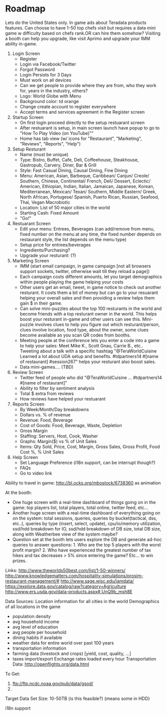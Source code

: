 # Roadmap #

Lets do the United States only.
In game ads about Teradata products features.
Can choose to have 1-50 top chefs visit but requires a data mini game w difficulty based on chefs rank.OR can hire them somehow?
Visiting  a booth can help you upgrade, like visit Aprimo and upgrade your IMM ability in-game.

1. Login Screen
	* Register
	* Login via Facebook/Twitter
	* Forgot Password
	* Login Persists for 3 Days
	* Must work on all devices
	* Can we get people to provide where they are from, who they work for, years in the industry, others?
	* Logo: World Globe with Menu
	* Background color: td orange
	* Change create account to register everywhere
	* Accept terms and services agreement in the Register screen
2. Startup Screen
	* On first login proceed directly to the setup restuarant screen
	* After restuarant is setup, in main screen launch have popup to go to "How To Play Video (on YouTube)""
	* Home has tab view (w/ icons for "Restaurant", "Marketing", "Reviews", "Reports", "Help")
3. Setup Resturant
	* Name (must be unique)
	* Type: Bistro, Buffet, Cafe, Deli, Coffeehouse, Steakhouse, Gastropub, Carvery, Diner, Bar & Grill
	* Style: Fast Casual Dining, Causal Dining, Fine Dining
	* Menu: American, Asian, Barbeque, Caribbean/ Canjun/ Creole/ Southern, Chinese, Continental/ French, Deli/ Dessert,
			Eclectic/ American, Ethiopian, Indian, Italian, Jamaican, Japanese, Korean, Mediterranean, Mexican/ Texan/ Southern,
			Middle Eastern/ Greek, North African, Portugese/ Spanish, Puerto Rican, Russian, Seafood, Thai, Vegan Macrobiotic
	* Location: List of 50 major cities in the world
	* Starting Cash: Fixed Amount
	* "Go!"
4. Restuarant Screen
	* Edit your menu: Entrees, Beverages (can add/remove from menu, fixed number on the menu at any time, the fixed number depends on restaurant style, the list depends on the menu type)
	* Setup price for entrees/beverages
	* Ingredients/Purchasing?
	* Upgrade your resturant: (?)
5. Marketing Screen
	* IMM (start email campaign, in game campaign [not all browsers support sockets, twitter, otherwise wait till they reload a page])
	* Each campaign costs different amounts, let you target demographics within people playing the game helping your costs
	* Other users get an email, tweet, in game notice to check out another resturant. It costs them a bit of money but can go to your
	  resuarant helping your overall sales and then providing a review helps them gain $ in their game.
	* Can solve mini-puzzles about the top 100 resturants in the world and become friends with a top resturant owner in the world. This helps
	  boost your resturant in-game and other users can see this. Mini-puzzle involves clues to help you figure out which resturant/person, clues involve
	  location, food type, about the owner, some clues become available as you scan QR codes from booths.
    * Meeting people at the conference lets you enter a code into a game to help your sales: Meet Mike K., Scott Gnau, Carrie B., etc.. Tweeting about a talk
      with a specific hashtag "@TeraWorldCuisine Learned a lot about UDA setup and benefits. #tdpartners14 #[name of restaurant] #session267" helps your
      resturant also boost sales.
    * Data mini-games.... (TBD)
6. Review Screen
	* Twitter feed of people who did "@TeraWorldCuisine ... #tdpartners14 #[name of restaurant]"
	* Ability to filter by sentiment analysis
	* Total $ extra from reviews
	* How reviews have helped your restuarant
7. Reports Screen
	* By Week/Month/Day breakdowns
	* Dollars vs. % of revenue
	* Revenue: Food, Beverage
	* Cost of Goods: Food, Beverage, Waste, Depletion
	* Gross Margin
	* Staffing: Servers, Host, Cook, Washer
	* Graphs: Margin($) vs % of Unit Sales
	* Items: Qty Sold, Price, Cost, Margin, Gross Sales, Gross Profit, Food Cost %, % Unit Sales
8. Help Screen
	* Set Language Preference (i18n support, can be interrupt though?)
	* FAQs
	* Go to video link


Ability to travel in game: http://bl.ocks.org/mbostock/6738360 as animation


At the booth:
  * One huge screen with a real-time dashboard of things going on in the game: top players list, total players, total online, twitter feed, etc...
  * Another huge screen with a real-time dashboard of everything going on on the system: total sessions, queries, queries by bucket(tactical, dss, etc..),
    queries by type (insert, select, update), cpu/io/memory utilization, ssd/hdd breakdown for IO, ssd/hdd breakdown of DB size, total DB size, along
    with Weatherbee view of the system maybe?
  * Question set at the booth lets users explore the DB and generate ad-hoc queries to answer questions: 1. Who are the top 5 players with the worst profit margin? 2. 	 Who have experienced the greatest number of tax hikes and tax decreases > 5% since entering the game? Etc... to win prizes.

Links:
http://www.theworlds50best.com/list/1-50-winners/
http://www.knowledgematters.com/hospitality-simulations/prosim-restaurant-management/#
http://www.sage.wisc.edu/iamdata/
https://explore.data.gov/catalog/raw?category=Agriculture
http://www.ers.usda.gov/data-products.aspx#.UnQ9b_msh8E

Data Sources:
Location information for all cities in the world
Demographics of all locations in the game
  * population density
  * avg household income
  * avg level of education
  * avg people per household
  * dining habits if available
  * weather data for entire world over past 100 years
  * transportation information
  * farming data (livestock and crops) [yield, cost, quality, ...]
  * taxes import/export
Exchange rates loaded every hour
Transportation Data: http://openflights.org/data.html

To Get:
  1. ftp://ftp.ncdc.noaa.gov/pub/data/gsod/
  2. 

Target Data Set Size: 10-50TB (is this feasible?) {means some in HDD}

i18n support